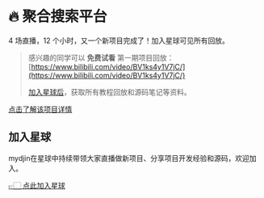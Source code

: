 # 🔥 聚合搜索平台

4 场直播，12 个小时，又一个新项目完成了！加入星球可见所有回放。


> 感兴趣的同学可以 **免费试看**
> 第一期项目回放：[https://www.bilibili.com/video/BV1ks4y1V7jC/](https://www.bilibili.com/video/BV1ks4y1V7jC/)
>
> [加入星球后](https://yuyuanweb.feishu.cn/wiki/SDtMwjR1DituVpkz5MLc3fZLnzb)，获取所有教程回放和源码笔记等资料。

[点击了解该项目详情](https://www.code-nav.cn/post/1642462565038608385)


## 加入星球

mydjin在星球中持续带领大家直播做新项目、分享项目开发经验和源码，欢迎加入。

[👉🏻 点此加入星球](https://yuyuanweb.feishu.cn/wiki/SDtMwjR1DituVpkz5MLc3fZLnzb)

